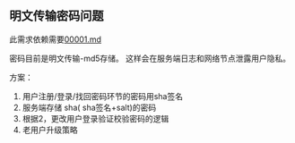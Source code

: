 ## 明文传输密码问题

此需求依赖需要[00001.md](账户找回流程)

密码目前是明文传输-md5存储。 这样会在服务端日志和网络节点泄露用户隐私。

方案：
1. 用户注册/登录/找回密码环节的密码用sha签名
2. 服务端存储 sha( sha签名+salt)的密码
3. 根据2，更改用户登录验证校验密码的逻辑
4. 老用户升级策略
